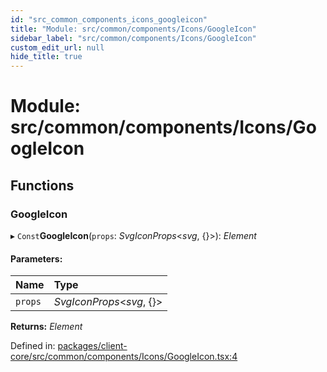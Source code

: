 ```yaml
---
id: "src_common_components_icons_googleicon"
title: "Module: src/common/components/Icons/GoogleIcon"
sidebar_label: "src/common/components/Icons/GoogleIcon"
custom_edit_url: null
hide_title: true
---
```


# Module: src/common/components/Icons/GoogleIcon

## Functions

### GoogleIcon

▸ `Const`**GoogleIcon**(`props`: *SvgIconProps*<*svg*, {}\>): *Element*

#### Parameters:

Name | Type |
:------ | :------ |
`props` | *SvgIconProps*<*svg*, {}\> |

**Returns:** *Element*

Defined in: [packages/client-core/src/common/components/Icons/GoogleIcon.tsx:4](https://github.com/xr3ngine/xr3ngine/blob/716a06460/packages/client-core/src/common/components/Icons/GoogleIcon.tsx#L4)
